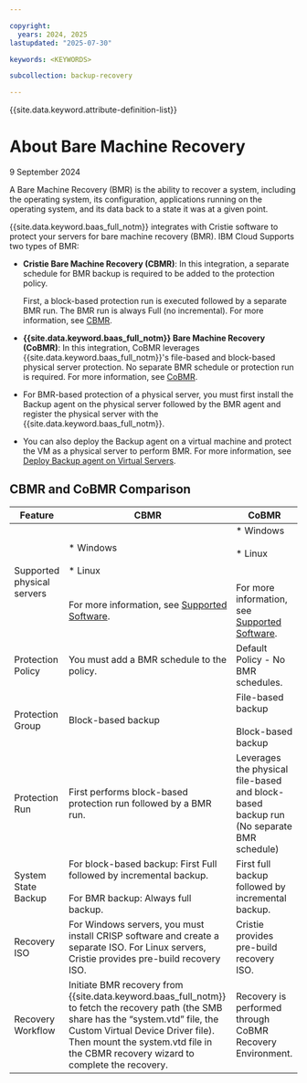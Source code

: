 ```yaml
---

copyright:
  years: 2024, 2025
lastupdated: "2025-07-30"

keywords: <KEYWORDS>

subcollection: backup-recovery

---
```


{{site.data.keyword.attribute-definition-list}}

# About Bare Machine Recovery

9 September 2024

A Bare Machine Recovery (BMR) is the ability to recover a system, including the operating system, its configuration, applications running on the operating system, and its data back to a state it was at a given point.

{{site.data.keyword.baas_full_notm}} integrates with Cristie software to protect your servers for bare machine recovery (BMR). IBM Cloud Supports two types of BMR:

*   **Cristie Bare Machine Recovery (CBMR)**: In this integration, a separate schedule for BMR backup is required to be added to the protection policy.

    First, a block-based protection run is executed followed by a separate BMR run. The BMR run is always Full (no incremental). For more information, see [CBMR](../cbmr/cbmr.htm).

*   **{{site.data.keyword.baas_full_notm}} Bare Machine Recovery (CoBMR)**: In this integration, CoBMR leverages {{site.data.keyword.baas_full_notm}}'s file-based and block-based physical server protection. No separate BMR schedule or protection run is required. For more information, see [CoBMR](../cobmr/cobmr.htm).


*   For BMR-based protection of a physical server, you must first install the Backup agent on the physical server followed by the BMR agent and register the physical server with the {{site.data.keyword.baas_full_notm}}.

*   You can also deploy the Backup agent on a virtual machine and protect the VM as a physical server to perform BMR. For more information, see [Deploy Backup agent on Virtual Servers](../Dashboard/Protection/DeployAgentVirtualServer.htm).


## CBMR and CoBMR Comparison


| Feature | CBMR | CoBMR |
| --- | --- | --- |
| Supported physical servers | *   Windows<br>    <br>*   Linux<br>    <br><br>For more information, see [Supported Software](../cbmr/plan-prepare-cbmr.htm#Software). | *   Windows<br>    <br>*   Linux<br>    <br><br>For more information, see [Supported Software](../cobmr/plan-prepare.htm#Supporte). |
| Protection Policy | You must add a BMR schedule to the policy. | Default Policy - No BMR schedules. |
| Protection Group | Block-based backup | File-based backup<br><br>Block-based backup |
| Protection Run | First performs block-based protection run followed by a BMR run. | Leverages the physical file-based and block-based backup run (No separate BMR schedule) |
| System State Backup | For block-based backup: First Full followed by incremental backup.<br><br>For BMR backup: Always full backup. | First full backup followed by incremental backup. |
| Recovery ISO | For Windows servers, you must install CRISP software and create a separate ISO. For Linux servers, Cristie provides pre-build recovery ISO. | Cristie provides pre-build recovery ISO. |
| Recovery Workflow | Initiate BMR recovery from {{site.data.keyword.baas_full_notm}} to fetch the recovery path (the SMB share has the “system.vtd” file, the Custom Virtual Device Driver file). Then mount the system.vtd file in the CBMR recovery wizard to complete the recovery. | Recovery is performed through CoBMR Recovery Environment. |
